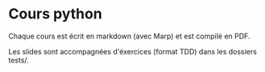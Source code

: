 # Cours python

Chaque cours est écrit en markdown (avec Marp) et est compilé en PDF.

Les slides sont accompagnées d'éxercices (format TDD) dans les dossiers tests/.
